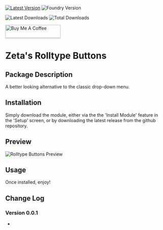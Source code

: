 [![Latest Version](https://img.shields.io/github/v/release/ZeroXNoxus/rolltype-buttons?display_name=tag&sort=semver&label=Latest%20Version)](https://github.com/ZeroXNoxus/rolltype-buttons/releases/latest)
![Foundry Version](https://img.shields.io/endpoint?url=https%3A%2F%2Ffoundryshields.com%2Fversion%3Fstyle%3Dflat%26url%3Dhttps%3A%2F%2Fgithub.com%2FZeroXNoxus%2Frolltype-buttons%2Freleases%2Fdownload%2Flatest%2Fmodule.json)

![Latest Downloads](https://img.shields.io/github/downloads/ZeroXNoxus/rolltype-buttons/latest/total?color=blue&label=latest%20downloads)
![Total Downloads](https://img.shields.io/github/downloads/ZeroXNoxus/rolltype-buttons/total?color=blue&label=total%20downloads)

<a href="https://www.buymeacoffee.com/zetadracon" target="_blank"><img src="https://www.buymeacoffee.com/assets/img/custom_images/orange_img.png" alt="Buy Me A Coffee" style="height: 41px !important;width: 174px !important;box-shadow: 0px 3px 2px 0px rgba(190, 190, 190, 0.5) !important;-webkit-box-shadow: 0px 3px 2px 0px rgba(190, 190, 190, 0.5) !important;" ></a>

# Zeta's Rolltype Buttons #
## Package Description ##
A better looking alternative to the classic drop-down menu.
## Installation ##
Simply download the module, either via the the 'Install Module' feature in the 'Setup' screen, or by downloading the latest release from the github repository.
## Preview ##
![Rolltype Buttons Preview](https://github.com/ZeroXNoxus/rolltype-buttons/assets/29397572/b8477cfa-3806-4209-96ed-403c4e04f243)

## Usage ##
Once installed, enjoy!

## Change Log ##
### Version 0.0.1 ###
- 
